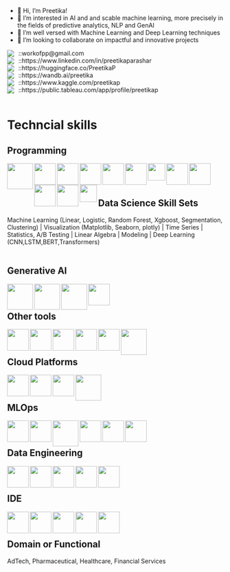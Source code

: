 - 👋 Hi, I’m Preetika!
- 👀 I’m interested in AI and and scable machine learning, more precisely in the fields of predictive analytics, NLP and GenAI
- 🌱 I’m well versed with Machine Learning and Deep Learning techniques
- 💞️ I’m looking to collaborate on impactful and innovative projects

<div style="display: flex; align-items: center;">
  <img src="https://img.shields.io/badge/Email-grey" style="margin-right: 5px;" />
  <span style="margin-left: 5px;">::</span> <!-- Hand emoji -->
  <span>workofpp@gmail.com</span>
</div>

<div style="display: flex; align-items: center;">
  <img src="https://img.shields.io/badge/Linkedin-grey" style="margin-right: 5px;" />
  <span style="margin-left: 5px;">::</span> <!-- Hand emoji -->
  <span>https://www.linkedin.com/in/preetikaparashar</span>
</div>

<div style="display: flex; align-items: center;">
  <img src="https://img.shields.io/badge/HuggingFace-grey" style="margin-right: 5px;" />
  <span style="margin-left: 5px;">::</span> <!-- Hand emoji -->
  <span>https://huggingface.co/PreetikaP</span>
</div>

<div style="display: flex; align-items: center;">
  <img src="https://img.shields.io/badge/Weights_&_Biases-grey" style="margin-right: 5px;" />
  <span style="margin-left: 5px;">::</span> <!-- Hand emoji -->
  <span>https://wandb.ai/preetika</span>
</div>

<div style="display: flex; align-items: center;">
  <img src="https://img.shields.io/badge/Kaggle-grey" style="margin-right: 5px;" />
  <span style="margin-left: 5px;">::</span> <!-- Hand emoji -->
  <span>https://www.kaggle.com/preetikap</span>
</div>

<div style="display: flex; align-items: center;">
  <img src="https://img.shields.io/badge/Tableau-grey" style="margin-right: 5px;" />
  <span style="margin-left: 5px;">::</span> <!-- Hand emoji -->
  <span>https://public.tableau.com/app/profile/preetikap</span>
</div>
<!---
WorkOfPP/WorkOfPP is a ✨ special ✨ repository because its `README.md` (this file) appears on your GitHub profile.
You can click the Preview link to take a look at your changes.
--->


<br>
<h1>Techncial skills</h1>
<h2>Programming</h2>
<img align="left" src="https://img.shields.io/badge/PySpark-black?logo=apachespark" width="60" height="60" />
<img align="left" src="https://img.shields.io/badge/-black?logo=python" width="50" height="50" />
<img align="left" src="https://img.shields.io/badge/-black?logo=pandas" width="50" height="50" />
<img align="left" src="https://img.shields.io/badge/-black?logo=numpy" width="50" height="50" />
<img align="left" src="https://img.shields.io/badge/-black?logo=scikitlearn" width="50" height="50" />
<img align="left" src="https://img.shields.io/badge/-black?logo=r" width="50" height="50" />
<img align="left" src="https://img.shields.io/badge/SAS-black" width="40" height="40" />
<img align="left" src="https://img.shields.io/badge/-black?logo=mysql" width="50" height="50" />
<img align="left" src="https://img.shields.io/badge/-black?logo=apachehive" width="50" height="50" />
<img align="left" src="https://img.shields.io/badge/-black?logo=pytorch" width="50" height="50" />
<img align="left" src="https://img.shields.io/badge/-black?logo=keras" width="50" height="50" />
<img align="left" src="https://img.shields.io/badge/-black?logo=tensorflow" width="40" height="40" />
<br>

<br>
<br>
<h2>Data Science Skill Sets</h2>
Machine Learning (Linear, Logistic, Random Forest, Xgboost, Segmentation, Clustering) | Visualization (Matplotlib, Seaborn, plotly) | Time Series | Statistics, A/B Testing | Linear Algebra | Modeling | Deep Learning (CNN,LSTM,BERT,Transformers)
<br>

<br>
<h2>Generative AI</h2>
<img align="left" src="https://img.shields.io/badge/BioGPT-black" width="60" height="60" />
<img align="left" src="https://img.shields.io/badge/Mistral-black" width="60" height="60" />
<img align="left" src="https://img.shields.io/badge/MedAlpaca-black" width="60" height="60" />
<img align="left" src="https://img.shields.io/badge/-black?logo=openai" width="50" height="50" />
<br>

<br>
<h2>Other tools</h2>
<img align="left" src="https://img.shields.io/badge/-black?logo=tableau" width="50" height="50" />
<img align="left" src="https://img.shields.io/badge/-black?logo=alteryx" width="50" height="50" />
<img align="left" src="https://img.shields.io/badge/-black?logo=microsoftexcel" width="50" height="50" />
<img align="left" src="https://img.shields.io/badge/-black?logo=linux" width="50" height="50" />
<img align="left" src="https://img.shields.io/badge/-black?logo=git" width="50" height="50" />
<img align="left" src="https://img.shields.io/badge/Streamlit-black?logo=streamlit" width="60" height="60" />
<br>

<br>
<h2>Cloud Platforms</h2>
<img align="left" src="https://img.shields.io/badge/-black?logo=amazons3" width="50" height="50" />
<img align="left" src="https://img.shields.io/badge/-black?logo=amazonec2" width="50" height="50" />
<img align="left" src="https://img.shields.io/badge/-black?logo=googlecloud" width="50" height="50" />
<img align="left" src="https://img.shields.io/badge/Amazon%20SageMaker-black" width="60" height="60" />
<br>

<br>
<h2>MLOps</h2>
<img align="left" src="https://img.shields.io/badge/-black?logo=github" width="50" height="50" />
<img align="left" src="https://img.shields.io/badge/-black?logo=dvc" width="50" height="50" />
<img align="left" src="https://img.shields.io/badge/lakeFS-black" width="60" height="60" />
<img align="left" src="https://img.shields.io/badge/-black?logo=apacheairflow" width="50" height="50" />
<img align="left" src="https://img.shields.io/badge/-black?logo=mlflow" width="50" height="50" />
<img align="left" src="https://img.shields.io/badge/-black?logo=docker" width="50" height="50" />
<br>

<br>
<h2>Data Engineering</h2>
<img align="left" src="https://img.shields.io/badge/-black?logo=googlebigquery" width="50" height="50" />
<img align="left" src="https://img.shields.io/badge/-black?logo=amazonredshift" width="50" height="50" />
<img align="left" src="https://img.shields.io/badge/-black?logo=postgresql" width="50" height="50" />
<img align="left" src="https://img.shields.io/badge/-black?logo=mongodb" width="50" height="50" />
<img align="left" src="https://img.shields.io/badge/-black?logo=neo4j" width="50" height="50" />
<br>

<br>
<h2>IDE</h2>
<img align="left" src="https://img.shields.io/badge/-black?logo=rstudio" width="50" height="50" />
<img align="left" src="https://img.shields.io/badge/-black?logo=anaconda" width="50" height="50" />
<img align="left" src="https://img.shields.io/badge/-black?logo=googlecolab" width="50" height="50" />
<img align="left" src="https://img.shields.io/badge/-black?logo=kaggle" width="50" height="50" />
<img align="left" src="https://img.shields.io/badge/-black?logo=jupyter" width="50" height="50" />
<br>

<br>
<h2>Domain or Functional</h2>
AdTech, Pharmaceutical, Healthcare, Financial Services
<br>
